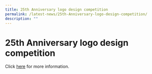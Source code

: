 ```yaml
---
title: 25th Anniversary logo design competition
permalink: /latest-news/25th-Anniversary-logo-design-competition/
description: ""
---
```

**25th Anniversary logo design competition**
============================================

Click [here](https://staging.dtkb9ih383sl3.amplifyapp.com/park-view-experience/pvps-25th-anniversary/) for more information.